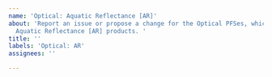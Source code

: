 ```yaml
---
name: 'Optical: Aquatic Reflectance [AR]'
about: 'Report an issue or propose a change for the Optical PFSes, which applies for
  Aquatic Reflectance [AR] products. '
title: ''
labels: 'Optical: AR'
assignees: ''

---
```



